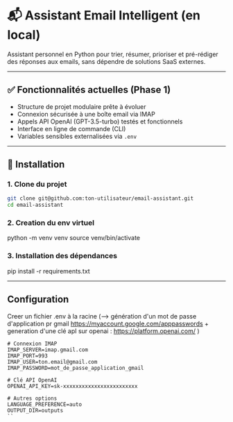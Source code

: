 # 📬 Assistant Email Intelligent (en local)

Assistant personnel en Python pour trier, résumer, prioriser et pré-rédiger des réponses aux emails, sans dépendre de solutions SaaS externes.

---

## ✅ Fonctionnalités actuelles (Phase 1)

- Structure de projet modulaire prête à évoluer
- Connexion sécurisée à une boîte email via IMAP
- Appels API OpenAI (GPT-3.5-turbo) testés et fonctionnels
- Interface en ligne de commande (CLI)
- Variables sensibles externalisées via `.env`

---

## 🚀 Installation

### 1. Clone du projet

```bash
git clone git@github.com:ton-utilisateur/email-assistant.git
cd email-assistant
```
### 2. Creation du env virtuel
python -m venv venv
source venv/bin/activate

### 3. Installation des dépendances
pip install -r requirements.txt

---
## Configuration
Creer un fichier .env à la racine (--> génération d'un mot de passe d'application pr gmail https://myaccount.google.com/apppasswords + generation d'une clé apI sur openai : https://platform.openai.com/ )
```
# Connexion IMAP
IMAP_SERVER=imap.gmail.com
IMAP_PORT=993
IMAP_USER=ton.email@gmail.com
IMAP_PASSWORD=mot_de_passe_application_gmail

# Clé API OpenAI
OPENAI_API_KEY=sk-xxxxxxxxxxxxxxxxxxxxxxxx

# Autres options
LANGUAGE_PREFERENCE=auto
OUTPUT_DIR=outputs
``
